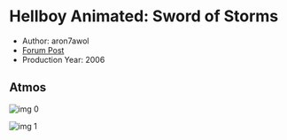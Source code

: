 # Hellboy Animated: Sword of Storms

* Author: aron7awol
* [Forum Post](https://www.avsforum.com/threads/bass-eq-for-filtered-movies.2995212/post-57867418)
* Production Year: 2006

## Atmos

![img 0](https://i.imgur.com/ordAqkP.jpg)

![img 1](https://i.imgur.com/7UCxMz3.jpg)

